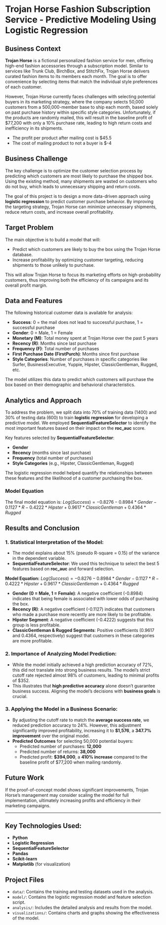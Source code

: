 # Trojan Horse Fashion Subscription Service - Predictive Modeling Using Logistic Regression

## Business Context

**Trojan Horse** is a fictional personalized fashion service for men, offering high-end fashion accessories through a subscription model. Similar to services like Trunk Club, BirchBox, and StitchFix, Trojan Horse delivers curated fashion items to its members each month. The goal is to offer convenience by selecting items that match the individual style preferences of each customer.

However, Trojan Horse currently faces challenges with selecting potential buyers in its marketing strategy, where the company selects 50,000 customers from a 500,000-member base to ship each month, based solely on past purchase history within specific style categories. Unfortunately, if the products are randomly mailed, this will result in the baseline profit of $77,200 with only a 10% purchase rate, leading to high return costs and inefficiency in its shipments.

- The profit per product after mailing cost is $45.5
- The cost of mailing product to not a buyer is $-4
  
## Business Challenge

The key challenge is to optimize the customer selection process by predicting which customers are most likely to purchase the shipped box. Using the existing method, many shipments are wasted on customers who do not buy, which leads to unnecessary shipping and return costs.

The goal of this project is to design a more data-driven approach using **logistic regression** to predict customer purchase behavior. By improving the targeting strategy, Trojan Horse can minimize unnecessary shipments, reduce return costs, and increase overall profitability.

## Target Problem

The main objective is to build a model that will:

- Predict which customers are likely to buy the box using the Trojan Horse database.
- Increase profitability by optimizing customer targeting, reducing shipments to those unlikely to purchase.
  
This will allow Trojan Horse to focus its marketing efforts on high-probability customers, thus improving both the efficiency of its campaigns and its overall profit margin.

## Data and Features

The following historical customer data is available for analysis:

- **Success**: 0 = the mail does not lead to successful purchase, 1 = successful purchase
- **Gender**: 0 = Male, 1 = Female
- **Monetary (M)**: Total money spent at Trojan Horse over the past 5 years
- **Recency (R)**: Months since last purchase
- **Frequency (F)**: Total number of purchases
- **First Purchase Date (FirstPurch)**: Months since first purchase
- **Style Categories**: Number of purchases in specific categories like Surfer, BusinessExecutive, Yuppie, Hipster, ClassicGentleman, Rugged, etc.

The model utilizes this data to predict which customers will purchase the box based on their demographic and behavioral characteristics.

## Analytics and Approach

To address the problem, we split data into 70% of training data (1400) and 30% of testing data (600) to train **logistic regression** for developing a predictive model. We employed **SequentialFeatureSelector** to identify the most important features based on their impact on the **roc_auc** score.

Key features selected by **SequentialFeatureSelector**:
- **Gender**
- **Recency** (months since last purchase)
- **Frequency** (total number of purchases)
- **Style Categories** (e.g., Hipster, ClassicGentleman, Rugged)

The logistic regression model helped quantify the relationships between these features and the likelihood of a customer purchasing the box.

### Model Equation
The final model equation is:
$Log(Success) = -0.8276 - 0.8984 * Gender - 0.1127 * R - 0.4222 * Hipster + 0.9617 * ClassicGentleman + 0.4364 * Rugged$

## Results and Conclusion

### 1. Statistical Interpretation of the Model:
- The model explains about 15% (pseudo R-square = 0.15) of the variance in the dependent variable.
- **SequentialFeatureSelector**: We used this technique to select the best 5 features based on **roc_auc** and forward selection.

**Model Equation:**
$Log(Success) = -0.8276 - 0.8984 * Gender - 0.1127 * R - 0.4222 * Hipster + 0.9617 * ClassicGentleman + 0.4364 * Rugged$

- **Gender (0 = Male, 1 = Female)**: A negative coefficient (-0.8984) indicates that being female is associated with lower odds of purchasing the box.
- **Recency (R)**: A negative coefficient (-0.1127) indicates that customers who made a purchase more recently are more likely to be profitable.
- **Hipster Segment**: A negative coefficient (-0.4222) suggests that this group is less profitable.
- **ClassicGentleman & Rugged Segments**: Positive coefficients (0.9617 and 0.4364, respectively) suggest that customers in these categories are more profitable.

### 2. Importance of Analyzing Model Prediction:
- While the model initially achieved a high prediction accuracy of 72%, this did not translate into strong business results. The model’s strict cutoff rate rejected almost 98% of customers, leading to minimal profits of $352.
- This illustrates that **high predictive accuracy** alone doesn’t guarantee business success. Aligning the model’s decisions with **business goals** is crucial.

### 3. Applying the Model in a Business Scenario:
- By adjusting the cutoff rate to match the **average success rate**, we reduced prediction accuracy to 24%. However, this adjustment significantly improved profitability, increasing it to **$1,576**, a **347.7% improvement** over the original model.
- **Predicted Outcomes** for selecting 50,000 potential buyers:
  - Predicted number of purchases: **12,000**
  - Predicted number of returns: **38,000**
  - Predicted profit: **$394,000**, a **410% increase** compared to the baseline profit of $77,200 when mailing randomly.

## Future Work

If the proof-of-concept model shows significant improvements, Trojan Horse’s management may consider scaling the model for full implementation, ultimately increasing profits and efficiency in their marketing campaigns.


---

## **Key Technologies Used:**
- **Python**
- **Logistic Regression**
- **SequentialFeatureSelector**
- **Pandas**
- **Scikit-learn**
- **Matplotlib** (for visualization)
  
## Project Files

- `data/`: Contains the training and testing datasets used in the analysis.
- `model/`: Contains the logistic regression model and feature selection script.
- `analysis/`: Includes the detailed analysis and results from the model.
- `visualizations/`: Contains charts and graphs showing the effectiveness of the model.

